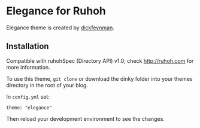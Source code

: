 # Elegance for Ruhoh

Elegance theme is created by [dickfeynman](https://github.com/dickfeynman/elegance-theme).

## Installation

Compatible with ruhohSpec (Directory API) v1.0; check <http://ruhoh.com> for more information.

To use this theme, `git clone` or download the dinky folder into your themes directory in the root of your blog.

In `config.yml` set:

    theme: "elegance"
    
Then reload your development environment to see the changes.
